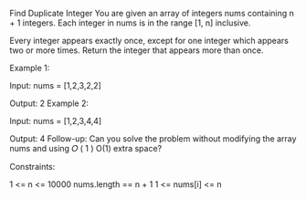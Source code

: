 Find Duplicate Integer
You are given an array of integers nums containing n + 1 integers. Each integer in nums is in the range [1, n] inclusive.

Every integer appears exactly once, except for one integer which appears two or more times. Return the integer that appears more than once.

Example 1:

Input: nums = [1,2,3,2,2]

Output: 2
Example 2:

Input: nums = [1,2,3,4,4]

Output: 4
Follow-up: Can you solve the problem without modifying the array nums and using 
𝑂
(
1
)
O(1) extra space?

Constraints:

1 <= n <= 10000
nums.length == n + 1
1 <= nums[i] <= n
